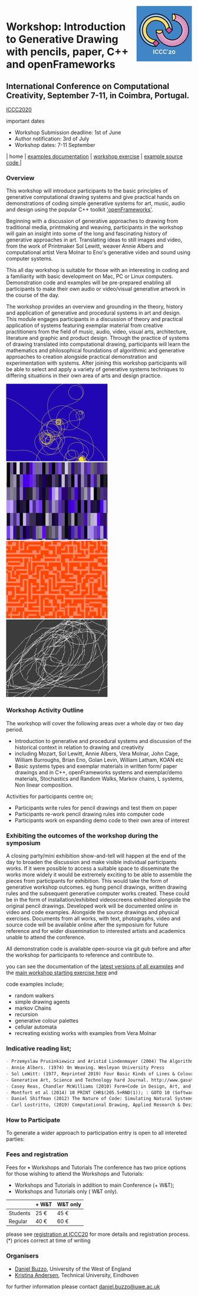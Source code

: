 <img style="float: right;" src="ICCC20.jpg">

# Workshop: Introduction to Generative Drawing with pencils, paper, C++ and openFrameworks 

## International Conference on Computational Creativity, September 7-11, in Coimbra, Portugal.
[ICCC2020](http://computationalcreativity.net/iccc20/)

important dates
- Workshop Submission deadline: 1st of June
- Author notification: 3rd of July
- Workshop dates: 7-11 September


| home | [ examples documentation](example-code) | [ workshop exercise](example-code/README_workshop.md) | [example source code ](https://github.com/generative-drawing/generative-drawing.github.io/tree/master/example-code) |
### Overview

This workshop will introduce participants to the basic principles of generative computational drawing systems and give practical hands on demonstrations of coding simple generative systems for art, music, audio and design using the popular C++ toolkit ['openFrameworks'](https://openframeworks.cc).


Beginning with a discussion of generative approaches to drawing from traditional media, printmaking and weaving, participants in the workshop will gain an insight into some of the long and fascinating history of generative approaches in art. Translating ideas to still images and video, from the work of Printmaker Sol Lewitt, weaver Annie Albers and computational artist Vera Molnar to Eno's generative video and sound using computer systems.
 
This all day workshop is suitable for those with an interesting in coding and a familiarity with basic development on Mac, PC or Linux computers. Demonstration code and examples will be pre-prepared enabling all participants to make their own audio or video/visual generative artwork in the course of the day.

The workshop provides an overview and grounding in the theory, history and application of generative and procedural systems in art and design. This module engages participants in a discussion of theory and practical application of systems featuring exemplar material from creative practitioners from the field of music, audio, video, visual arts, architecture, literature and graphic and product design. Through the practice of systems of drawing translated into computational drawing, participants will learn the mathematics and philosophical foundations of algorithmic and generative approaches to creation alongside practical demonstration and experimentation with systems. After joining this workshop participants will be able to select and apply a variety of generative systems techniques to differing situations in their own area of arts and design practice.

![ant](ant.png) ![palette](palette.png) ![maze](maze.png) ![lines](lines.png)

### Workshop Activity Outline
The workshop will cover the following areas over a whole day or two day period.
- Introduction to generative and procedural systems and discussion of the historical context in relation to drawing and creativity
- including Mozart, Sol Lewitt, Annie Albers, Vera Molnar, John Cage, William Burroughs, Brian Eno, Golan Levin, William Latham, KOAN etc
- Basic systems types and exemplar materials in written form/ paper drawings and in C++, openFrameworks systems and exemplar/demo materials, Stochastics and Random Walks, Markov chains, L systems, Non linear composition.

Activities for participants centre on;

- Participants write rules for pencil drawings and test them on paper
- Participants re-work pencil drawing rules into computer code
- Participants work on expanding demo code to their own area of interest

### Exhibiting the outcomes of the workshop during the symposium

A closing party/mini exhibition show-and-tell will happen at the end of the day to broaden the discussion and make visible individual participants works. If it were possible to access a suitable space to disseminate the works more widely it would be extremely exciting to be able to assemble the pieces from participants for exhibition. This would take the form of generative workshop outcomes. eg hung pencil drawings, written drawing rules and the subsequent generative computer works created. These could be in the form of installation/exhibited videoscreens exhibited alongside the original pencil drawings. Developed work will be documented online in video and code examples. Alongside the source drawings and physical exercises. Documents from all works, with text, photographs, video and source code will be available online after the symposium for future reference and for wider dissemination to interested artists and academics unable to attend the conference.

All demonstration code is available open-source via git gub before and after the workshop for participants to reference and contribute to.

you can see the documentation of the [latest versions of all examples](example-code) and the [main workshop starting exercise here](example-code/README_workshop.md)
and  

code examples include;

* random walkers
* simple drawing agents
* markov Chains
* recursion
* generative colour palettes
* cellular automata
* recreating existing works with examples from Vera Molnar

### Indicative reading list;

```markdown
- Przemyslaw Prusinkiewicz and Aristid Lindenmayer (2004) The Algorithmic Beauty of Plants Springer-Verlag, New York
- Annie Albers. (1974) On Weaving. Wesleyan University Press
- Sol LeWitt: (1977, Reprinted 2019) Four Basic Kinds of Lines & Colour. Primary Information/ Printed Matter, Inc
- Generative Art, Science and Technology hard Journal. http://www.gasathj.com/tiki-index.php
- Casey Reas, Chandler McWilliams (2010) Form+Code in Design, Art, and Architecture
- Montfort et al (2014) 10 PRINT CHR$(205.5+RND(1)); : GOTO 10 (Software Studies)
- Daniel Shiffman (2012) The Nature of Code: Simulating Natural Systems with Processing
- Carl Lostritto, (2019) Computational Drawing, Applied Research & Design Inc

```

### How to Participate
To generate a wider approach to participation entry is open to all intereted parties:

### Fees and registration

Fees for • Workshops and Tutorials
The conference has two price options for those wishing to attend the Workshops and Tutorials:
* Workshops and Tutorials in addition to main Conference (+ W&T);
* Workshops and Tutorials only ( W&T only).

 

|   | + W&T  |  W&T only |
|---|---|---|
| Students  | 25 €  | 45 €  |
| Regular  | 40 €   | 60 €  |

please see [registration at ICCC20](http://computationalcreativity.net/iccc20/registration/) for more details and registration process.
 (*) prices correct at time of writing	
		
		

### Organisers

- [Daniel Buzzo](https://people.uwe.ac.uk/Person/DanielBuzzo), University of the West of England
- [Kristina Andersen](https://www.tue.nl/en/research/researchers/kristina-andersen/), Technical University, Eindhoven

for further information please contact [daniel.buzzo@uwe.ac.uk](daniel.buzzo@uwe.ac.uk)
